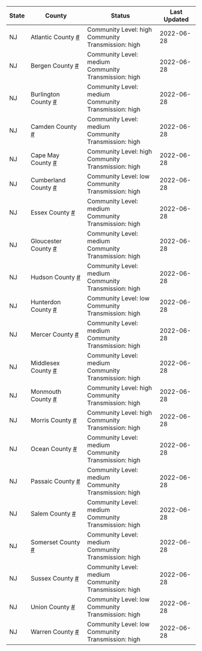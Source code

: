 State | County | Status | Last Updated
--- | --- | --- | --- 
NJ | Atlantic County <a href="#atlantic_county">#</a> | <a name="atlantic_county"></a>Community Level: high<br/>Community Transmission: high | 2022-06-28
NJ | Bergen County <a href="#bergen_county">#</a> | <a name="bergen_county"></a>Community Level: medium<br/>Community Transmission: high | 2022-06-28
NJ | Burlington County <a href="#burlington_county">#</a> | <a name="burlington_county"></a>Community Level: medium<br/>Community Transmission: high | 2022-06-28
NJ | Camden County <a href="#camden_county">#</a> | <a name="camden_county"></a>Community Level: medium<br/>Community Transmission: high | 2022-06-28
NJ | Cape May County <a href="#cape_may_county">#</a> | <a name="cape_may_county"></a>Community Level: high<br/>Community Transmission: high | 2022-06-28
NJ | Cumberland County <a href="#cumberland_county">#</a> | <a name="cumberland_county"></a>Community Level: low<br/>Community Transmission: high | 2022-06-28
NJ | Essex County <a href="#essex_county">#</a> | <a name="essex_county"></a>Community Level: medium<br/>Community Transmission: high | 2022-06-28
NJ | Gloucester County <a href="#gloucester_county">#</a> | <a name="gloucester_county"></a>Community Level: medium<br/>Community Transmission: high | 2022-06-28
NJ | Hudson County <a href="#hudson_county">#</a> | <a name="hudson_county"></a>Community Level: medium<br/>Community Transmission: high | 2022-06-28
NJ | Hunterdon County <a href="#hunterdon_county">#</a> | <a name="hunterdon_county"></a>Community Level: low<br/>Community Transmission: high | 2022-06-28
NJ | Mercer County <a href="#mercer_county">#</a> | <a name="mercer_county"></a>Community Level: medium<br/>Community Transmission: high | 2022-06-28
NJ | Middlesex County <a href="#middlesex_county">#</a> | <a name="middlesex_county"></a>Community Level: medium<br/>Community Transmission: high | 2022-06-28
NJ | Monmouth County <a href="#monmouth_county">#</a> | <a name="monmouth_county"></a>Community Level: high<br/>Community Transmission: high | 2022-06-28
NJ | Morris County <a href="#morris_county">#</a> | <a name="morris_county"></a>Community Level: high<br/>Community Transmission: high | 2022-06-28
NJ | Ocean County <a href="#ocean_county">#</a> | <a name="ocean_county"></a>Community Level: medium<br/>Community Transmission: high | 2022-06-28
NJ | Passaic County <a href="#passaic_county">#</a> | <a name="passaic_county"></a>Community Level: medium<br/>Community Transmission: high | 2022-06-28
NJ | Salem County <a href="#salem_county">#</a> | <a name="salem_county"></a>Community Level: medium<br/>Community Transmission: high | 2022-06-28
NJ | Somerset County <a href="#somerset_county">#</a> | <a name="somerset_county"></a>Community Level: medium<br/>Community Transmission: high | 2022-06-28
NJ | Sussex County <a href="#sussex_county">#</a> | <a name="sussex_county"></a>Community Level: medium<br/>Community Transmission: high | 2022-06-28
NJ | Union County <a href="#union_county">#</a> | <a name="union_county"></a>Community Level: low<br/>Community Transmission: high | 2022-06-28
NJ | Warren County <a href="#warren_county">#</a> | <a name="warren_county"></a>Community Level: low<br/>Community Transmission: high | 2022-06-28
